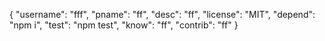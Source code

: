 {
	"username": "fff",
	"pname": "ff",
	"desc": "ff",
	"license": "MIT",
	"depend": "npm i",
	"test": "npm test",
	"know": "ff",
	"contrib": "ff"
}